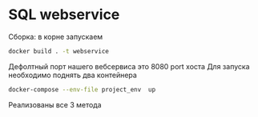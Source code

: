 # SQL webservice
Сборка: в корне запускаем
```sh
docker build . -t webservice
```
Дефолтный порт нашего вебсервиса это 8080 port хоста
Для запуска необходимо поднять два контейнера
```sh
docker-compose --env-file project_env  up
```
Реализованы все 3 метода

